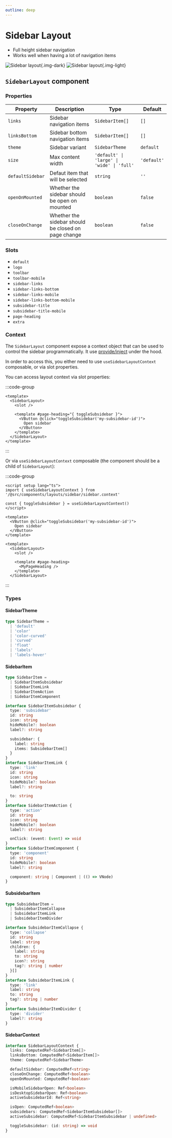 ```yaml
---
outline: deep
---
```


# Sidebar Layout

- Full height sidebar navigation
- Works well when having a lot of navigation items

![Sidebar layout](https://media.cssninja.io/screenshots/vuero-demo/dark/starters/sidebar-blank-page-1.webp){.img-dark}
![Sidebar layout](https://media.cssninja.io/screenshots/vuero-demo/light/starters/sidebar-blank-page-1.webp){.img-light}


## `SidebarLayout` component

### Properties

| Property | Description | Type | Default |
| --- | --- | --- | --- |
| `links` | Sidebar navigation items | `SidebarItem[]` | `[]` |
| `linksBottom` | Sidebar bottom navigation items | `SidebarItem[]` | `[]` |
| `theme` | Sidebar variant | `SidebarTheme` | `default` |
| `size` | Max content width | `'default' \| 'large' \| 'wide' \| 'full'` | `'default'` |
| `defaultSidebar` | Defaut item that will be selected | `string` | `''` |
| `openOnMounted` | Whether the sidebar should be open on mounted | `boolean` | `false` |
| `closeOnChange` | Whether the sidebar should be closed on page change | `boolean` | `false` |

### Slots

- `default`
- `logo`
- `toolbar`
- `toolbar-mobile`
- `sidebar-links`
- `sidebar-links-bottom`
- `sidebar-links-mobile`
- `sidebar-links-bottom-mobile`
- `subsidebar-title`
- `subsidebar-title-mobile`
- `page-heading`
- `extra`

### Context

The `SidebarLayout` component expose a context object that can be used to control the sidebar programmatically. It use [provide/inject](https://vuejs.org/guide/components/provide-inject.html) under the hood.

In order to access this, you either need to use `useSidebarLayoutContext` composable, or via slot properties.

You can access layout context via slot properties:

:::code-group
```vue [src/layouts/my-layout.vue]
<template>
  <SidebarLayout>
    <slot />

    <template #page-heading="{ toggleSubsidebar }">
      <VButton @click="toggleSubsidebar('my-subsidebar-id')">
        Open sidebar
      </VButton>
    </template>
  </SidebarLayout>
</template>
```
:::


Or via `useSidebarLayoutContext` composable (the component should be a child of `SidebarLayout`):

:::code-group
```vue [src/components/MyPageHeading.vue]
<script setup lang="ts">
import { useSidebarLayoutContext } from '/@src/components/layouts/sidebar/sidebar.context'

const { toggleSubsidebar } = useSidebarLayoutContext()
</script>

<template>
  <VButton @click="toggleSubsidebar('my-subsidebar-id')">
    Open sidebar
  </VButton>
</template>
```
```vue [src/layouts/my-layout.vue]
<template>
  <SidebarLayout>
    <slot />

    <template #page-heading>
      <MyPageHeading />
    </template>
  </SidebarLayout>
```
:::



### Types

#### SidebarTheme

```ts
type SidebarTheme =
  | 'default'
  | 'color'
  | 'color-curved'
  | 'curved'
  | 'float'
  | 'labels'
  | 'labels-hover'
```


#### SidebarItem

```ts
type SidebarItem =
  | SidebarItemSubsidebar
  | SidebarItemLink
  | SidebarItemAction
  | SidebarItemComponent

interface SidebarItemSubsidebar {
  type: 'subsidebar'
  id: string
  icon: string
  hideMobile?: boolean
  label?: string

  subsidebar: {
    label: string
    items: SubsidebarItem[]
  }
}
interface SidebarItemLink {
  type: 'link'
  id: string
  icon: string
  hideMobile?: boolean
  label?: string

  to: string
}
interface SidebarItemAction {
  type: 'action'
  id: string
  icon: string
  hideMobile?: boolean
  label?: string

  onClick: (event: Event) => void
}
interface SidebarItemComponent {
  type: 'component'
  id: string
  hideMobile?: boolean
  label?: string

  component: string | Component | (() => VNode)
}
```

#### SubsidebarItem

```ts
type SubsidebarItem =
  | SubsidebarItemCollapse
  | SubsidebarItemLink
  | SubsidebarItemDivider

interface SubsidebarItemCollapse {
  type: 'collapse'
  id: string
  label: string
  children: {
    label: string
    to: string
    icon?: string
    tag?: string | number
  }[]
}
interface SubsidebarItemLink {
  type: 'link'
  label: string
  to: string
  tag?: string | number
}
interface SubsidebarItemDivider {
  type: 'divider'
  label?: string
}
```


#### SidebarContext

```ts
interface SidebarLayoutContext {
  links: ComputedRef<SidebarItem[]>
  linksBottom: ComputedRef<SidebarItem[]>
  theme: ComputedRef<SidebarTheme>

  defaultSidebar: ComputedRef<string>
  closeOnChange: ComputedRef<boolean>
  openOnMounted: ComputedRef<boolean>

  isMobileSidebarOpen: Ref<boolean>
  isDesktopSidebarOpen: Ref<boolean>
  activeSubsidebarId: Ref<string>

  isOpen: ComputedRef<boolean>
  subsidebars: ComputedRef<SidebarItemSubsidebar[]>
  activeSubsidebar: ComputedRef<SidebarItemSubsidebar | undefined>

  toggleSubsidebar: (id: string) => void
}
```
